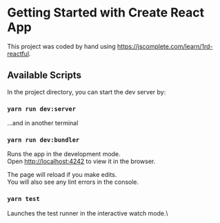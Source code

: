 # Getting Started with Create React App

This project was coded by hand using https://jscomplete.com/learn/1rd-reactful.

## Available Scripts

In the project directory, you can start the dev server by:

### `yarn run dev:server`

...and in another terminal

### `yarn run dev:bundler`

Runs the app in the development mode.\
Open [http://localhost:4242](http://localhost:4242) to view it in the browser.

The page will reload if you make edits.\
You will also see any lint errors in the console.

### `yarn test`

Launches the test runner in the interactive watch mode.\
